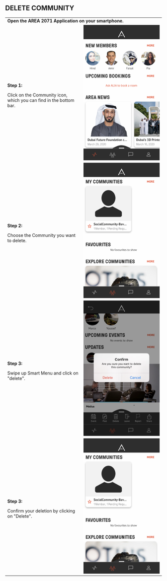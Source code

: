 ## DELETE COMMUNITY <br>

<table>
  <thead>
  </thead>
  <tbody>
    <tr>
      <tr><td colspan="3"><b>Open the AREA 2071 Application on your smartphone.</b></td>
    </tr>
    <tr>
    <td style="text-align: left"><p><b>Step 1:</b></p>Click on the Community icon, which you can find in the bottom bar.</td>
    <td style="text-align: center"><img src="deletecommunity01.PNG" alt="Delete Community Step 1"></td>
    </tr>
    <tr>
    <td style="text-align: left"><p><b>Step 2:</b></p>Choose the Community you want to delete.</td>
    <td style="text-align: center"><img src="deletecommunity02.PNG" alt="Delete Community Step 2"></td>
    </tr>
    <tr>
    <td style="text-align: left"><p><b>Step 3:</b></p>Swipe up Smart Menu and click on "delete".</td>
    <td style="text-align: center"><img src="deletecommunity03.PNG" alt="Delete Community Step 3"></td>
    </tr>
    <tr>
    <td style="text-align: left"><p><b>Step 3:</b></p>Confirm your deletion by clicking on "Delete".</td>
    <td style="text-align: center"><img src="deletecommunity04.PNG" alt="Delete Community Step 4"></td>
    </tr>
    </tbody>
</table>
